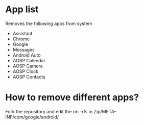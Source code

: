 # App list
Removes the following apps from system

- Assistant
- Chrome
- Google
- Messages
- Android Auto
- AOSP Calendar
- AOSP Camera
- AOSP Clock
- AOSP Contacts

# How to remove different apps?
Fork the repository and edit the rm -rfs in Zip/META-INF/com/google/android/
